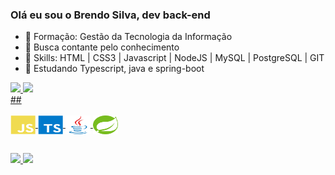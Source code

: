 ### Olá eu sou o Brendo Silva, dev back-end

- 📖 Formação: Gestão da Tecnologia da Informação
- 📒 Busca contante pelo conhecimento
- 📌 Skills: HTML | CSS3 | Javascript | NodeJS | MySQL | PostgreSQL | GIT
- 🌱 Estudando Typescript, java e spring-boot

<div>
  <a href="https://github.com/brendosilva">
    <img height="180em" src="https://github-readme-stats.vercel.app/api?username=brendosilva&show_icons=true&theme=dracula&include_all_commits=true&count_private=true"/>
    <img height="180em" src="https://github-readme-stats.vercel.app/api/top-langs/?username=brendosilva&layout=compact&langs_count=7&theme=dracula"/>
</div>
 ##
<div>
  <div style="display: inline_block"><br>
  <img align="center" alt="brendo-Js" height="30" width="40" src="https://raw.githubusercontent.com/devicons/devicon/master/icons/javascript/javascript-plain.svg">
  <img align="center" alt="brendo-Ts" height="30" width="40" src="https://raw.githubusercontent.com/devicons/devicon/master/icons/typescript/typescript-plain.svg">
  <img align= "center" alt"brendo-java" height="30" width="40" src="https://github.com/devicons/devicon/blob/master/icons/java/java-original.svg">
  <img align= "center" alt"brendo-java" height="30" width="40" src="https://github.com/devicons/devicon/blob/master/icons/spring/spring-original.svg">
       
    
</div>
  
  ##
  
<div>
  <a href="mailto:breendo.01@gmail.com"><img src="https://img.shields.io/badge/Gmail-D14836?style=for-the-badge&logo=gmail&logoColor=white" target="blank">
  <a href="https://www.linkedin.com/in/brendo-silva" target="_blank"><img src="https://img.shields.io/badge/-LinkedIn-%230077B5?style=for-the-badge&logo=linkedin&logoColor=white" target="_blank"></a>
</div>


